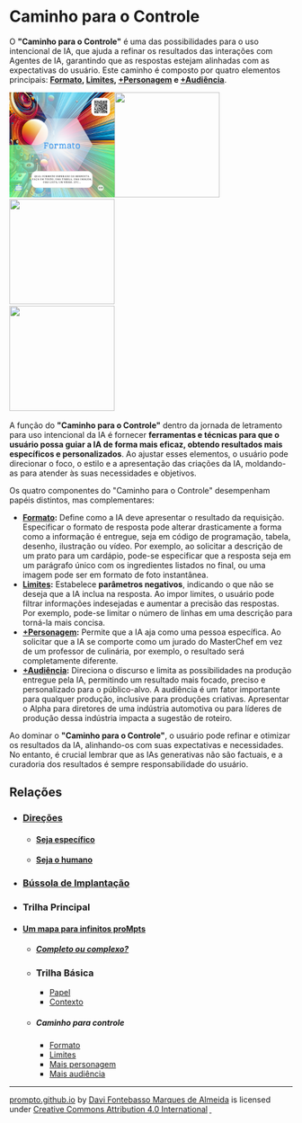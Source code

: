 # Caminho para o Controle

O **"Caminho para o Controle"** é uma das possibilidades para o uso intencional de IA, que ajuda a refinar os resultados das interações com Agentes de IA, garantindo que as respostas estejam alinhadas com as expectativas do usuário. Este caminho é composto por quatro elementos principais: **[Formato](../../partes-de-prompt/controle/formato.md), [Limites](../../partes-de-prompt/controle/limites.md), [+Personagem](../../partes-de-prompt/controle/mais-personagem.md) e [+Audiência](../../partes-de-prompt/controle/mais-audiencia.md)**.

[<img src="../../imagens/cards/008.png" width="187" height="187">](../../partes-de-prompt/controle/formato.md)[<img src="../../imagens/cards/0021.png" width="187" height="187">](../../partes-de-prompt/controle/mais-personagem.md)[<img src="../../imagens/cards/0022.png" width="187" height="187">](../../partes-de-prompt/controle/mais-audiencia.md)  
[<img src="../../imagens/cards/0010.png" width="187" height="187">](../../partes-de-prompt/controle/limites.md)  


A função do **"Caminho para o Controle"** dentro da jornada de letramento para uso intencional da IA é fornecer **ferramentas e técnicas para que o usuário possa guiar a IA de forma mais eficaz, obtendo resultados mais específicos e personalizados**. Ao ajustar esses elementos, o usuário pode direcionar o foco, o estilo e a apresentação das criações da IA, moldando-as para atender às suas necessidades e objetivos.

Os quatro componentes do "Caminho para o Controle" desempenham papéis distintos, mas complementares:

- **[Formato](../../partes-de-prompt/controle/formato.md):** Define como a IA deve apresentar o resultado da requisição. Especificar o formato de resposta pode alterar drasticamente a forma como a informação é entregue, seja em código de programação, tabela, desenho, ilustração ou vídeo. Por exemplo, ao solicitar a descrição de um prato para um cardápio, pode-se especificar que a resposta seja em um parágrafo único com os ingredientes listados no final, ou uma imagem pode ser em formato de foto instantânea.
- **[Limites](../../partes-de-prompt/controle/limites.md):** Estabelece **parâmetros negativos**, indicando o que não se deseja que a IA inclua na resposta. Ao impor limites, o usuário pode filtrar informações indesejadas e aumentar a precisão das respostas. Por exemplo, pode-se limitar o número de linhas em uma descrição para torná-la mais concisa.
- **[+Personagem](../../partes-de-prompt/controle/mais-personagem.md):** Permite que a IA aja como uma pessoa específica. Ao solicitar que a IA se comporte como um jurado do MasterChef em vez de um professor de culinária, por exemplo, o resultado será completamente diferente.
- **[+Audiência](../../partes-de-prompt/controle/mais-audiencia.md):** Direciona o discurso e limita as possibilidades na produção entregue pela IA, permitindo um resultado mais focado, preciso e personalizado para o público-alvo. A audiência é um fator importante para qualquer produção, inclusive para produções criativas. Apresentar o Alpha para diretores de uma indústria automotiva ou para líderes de produção dessa indústria impacta a sugestão de roteiro.

Ao dominar o **"Caminho para o Controle"**, o usuário pode refinar e otimizar os resultados da IA, alinhando-os com suas expectativas e necessidades. No entanto, é crucial lembrar que as IAs generativas não são factuais, e a curadoria dos resultados é sempre responsabilidade do usuário.

## Relações
- ### [Direções](../../direcoes/)
  - #### [Seja específico](../../direcoes/seja-especifico.md)
  - #### [Seja o humano](../../direcoes/seja-o-humano.md)
- ### [Bússola de Implantação](../../direcoes/bussola.md) 
- ### Trilha Principal
- #### [Um mapa para infinitos proMpts](../../um-mapa-para-infinitos-prompts.md)
  - ##### [Completo ou complexo?](../../prompts-complexos.md)
  - ### Trilha Básica
     - [Papel](../../partes-de-prompt/papel.md)
     - [Contexto](../../partes-de-prompt/contexto.md)
  - ##### Caminho para controle
      - [Formato](../../partes-de-prompt/controle/formato.md)
      - [Limites](../../partes-de-prompt/controle/limites.md)
      - [Mais personagem](../../partes-de-prompt/controle/mais-personagem.md)
      - [Mais audiência](../../partes-de-prompt/controle/mais-audiencia.md)

<hr>
<p xmlns:cc="http://creativecommons.org/ns#" xmlns:dct="http://purl.org/dc/terms/"><a property="dct:title" rel="cc:attributionURL" href="https://davifma.github.io/proMpto/">prompto.github.io</a> by <a rel="cc:attributionURL dct:creator" property="cc:attributionName" href="http://linkedin.com/in/davifma">Davi Fontebasso Marques de Almeida</a> is licensed under <a href="https://creativecommons.org/licenses/by/4.0/?ref=chooser-v1" target="_blank" rel="license noopener noreferrer" style="display:inline-block;">Creative Commons Attribution 4.0 International<img style="height:22px!important;margin-left:3px;vertical-align:text-bottom;" src="https://mirrors.creativecommons.org/presskit/icons/cc.svg?ref=chooser-v1" alt=""> <img style="height:22px!important;margin-left:3px;vertical-align:text-bottom;" src="https://mirrors.creativecommons.org/presskit/icons/by.svg?ref=chooser-v1" alt=""></a></p>
